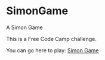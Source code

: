 # SimonGame
A Simon Game

This is a Free Code Camp challenge.

You can go here to play: <a href=''>Simon Game</a>
